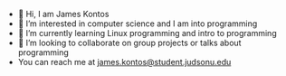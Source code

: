- 👋 Hi, I am James Kontos
- 👀 I’m interested in computer science and I am into programming 
- 🌱 I’m currently learning Linux programming and intro to programming
- 💞️ I’m looking to collaborate on group projects or talks about programming 
- You can reach me at james.kontos@student.judsonu.edu 

<!---
J-K19/J-K19 is a ✨ special ✨ repository because its `README.md` (this file) appears on your GitHub profile.
You can click the Preview link to take a look at your changes.
--->
